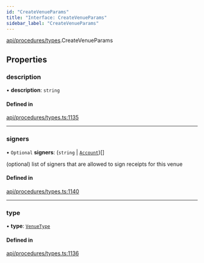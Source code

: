 ```yaml
---
id: "CreateVenueParams"
title: "Interface: CreateVenueParams"
sidebar_label: "CreateVenueParams"
---
```


[api/procedures/types](../../../../../modules/API/Procedures/Types/Types.md).CreateVenueParams

## Properties

### description

• **description**: `string`

#### Defined in

[api/procedures/types.ts:1135](https://github.com/PolymeshAssociation/polymesh-sdk/blob/995f17653/src/api/procedures/types.ts#L1135)

___

### signers

• `Optional` **signers**: (`string` \| [`Account`](../../../../../classes/API/Entities/Account/Account.md))[]

(optional) list of signers that are allowed to sign receipts for this venue

#### Defined in

[api/procedures/types.ts:1140](https://github.com/PolymeshAssociation/polymesh-sdk/blob/995f17653/src/api/procedures/types.ts#L1140)

___

### type

• **type**: [`VenueType`](../../../../../enums/API/Entities/Venue/Types/VenueType/VenueType.md)

#### Defined in

[api/procedures/types.ts:1136](https://github.com/PolymeshAssociation/polymesh-sdk/blob/995f17653/src/api/procedures/types.ts#L1136)
